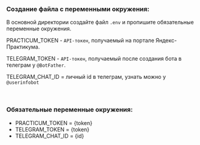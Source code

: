 ### Создание файла с переменными окружения:
В основной директории создайте файл `.env` и пропишите обязательные переменные окружения. 

PRACTICUM_TOKEN - `API-токен`, получаемый на портале Яндекс-Практикума.

TELEGRAM_TOKEN - `API-токен`, получаемый после создания бота в телеграм у `@BotFather`.

TELEGRAM_CHAT_ID = личный id в телеграм, узнать можно у `@userinfobot`


<br>

### Обязательные переменные окружения:
- PRACTICUM_TOKEN = {token}
- TELEGRAM_TOKEN = {token}
- TELEGRAM_CHAT_ID = {id}
